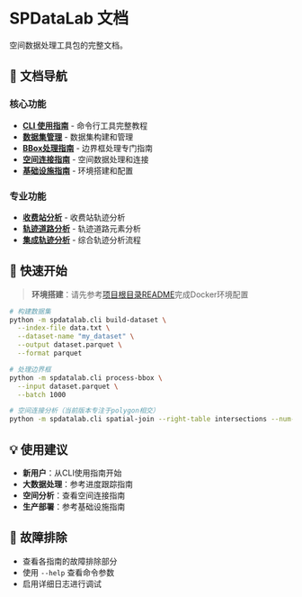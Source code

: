 # SPDataLab 文档

空间数据处理工具包的完整文档。

## 📖 文档导航

### 核心功能
- **[CLI 使用指南](cli_usage_guide.md)** - 命令行工具完整教程
- **[数据集管理](dataset_management.md)** - 数据集构建和管理
- **[BBox处理指南](bbox_integration_guide.md)** - 边界框处理专门指南
- **[空间连接指南](spatial_join.md)** - 空间数据处理和连接
- **[基础设施指南](infrastructure_guide.md)** - 环境搭建和配置

### 专业功能
- **[收费站分析](toll_station_analysis.md)** - 收费站轨迹分析
- **[轨迹道路分析](trajectory_road_analysis_guide.md)** - 轨迹道路元素分析
- **[集成轨迹分析](integrated_trajectory_analysis_guide.md)** - 综合轨迹分析流程

## 🚀 快速开始

> **环境搭建**：请先参考[项目根目录README](../README.md)完成Docker环境配置

```bash
# 构建数据集
python -m spdatalab.cli build-dataset \
  --index-file data.txt \
  --dataset-name "my_dataset" \
  --output dataset.parquet \
  --format parquet

# 处理边界框
python -m spdatalab.cli process-bbox \
  --input dataset.parquet \
  --batch 1000

# 空间连接分析（当前版本专注于polygon相交）
python -m spdatalab.cli spatial-join --right-table intersections --num-bbox 2000
```

## 💡 使用建议

- **新用户**：从CLI使用指南开始
- **大数据处理**：参考进度跟踪指南  
- **空间分析**：查看空间连接指南
- **生产部署**：参考基础设施指南

## 🔧 故障排除

- 查看各指南的故障排除部分
- 使用 `--help` 查看命令参数
- 启用详细日志进行调试 